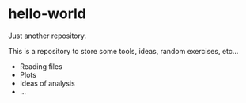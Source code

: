 # hello-world
Just another repository.

This is a repository to store some tools, ideas, random exercises, etc...
- Reading files
- Plots
- Ideas of analysis
- ...
